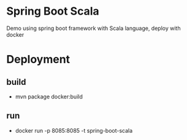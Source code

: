 # Spring Boot Scala
Demo using spring boot framework with Scala language, deploy with docker
# Deployment
## build
 - mvn package docker:build
 

## run
 - docker run -p 8085:8085 -t spring-boot-scala
 

